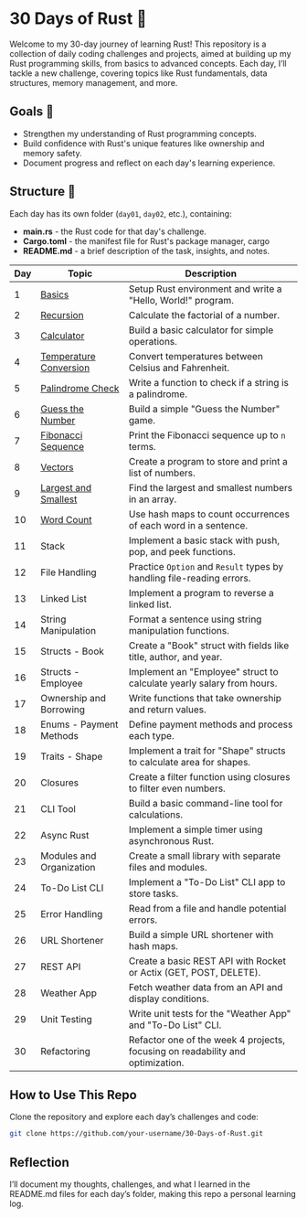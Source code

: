 # 30 Days of Rust 🦀

Welcome to my 30-day journey of learning Rust! This repository is a collection of daily coding challenges and projects, aimed at building up my Rust programming skills, from basics to advanced concepts. Each day, I’ll tackle a new challenge, covering topics like Rust fundamentals, data structures, memory management, and more.

## Goals 🎯
- Strengthen my understanding of Rust programming concepts.
- Build confidence with Rust's unique features like ownership and memory safety.
- Document progress and reflect on each day's learning experience.

## Structure 📁
Each day has its own folder (`day01`, `day02`, etc.), containing:
- **main.rs** - the Rust code for that day's challenge.
- **Cargo.toml** - the manifest file for Rust's package manager, cargo
- **README.md** - a brief description of the task, insights, and notes.

| Day | Topic                                                                                                              | Description                                                                 |
| --- |--------------------------------------------------------------------------------------------------------------------| --------------------------------------------------------------------------- |
| 1   | [Basics](https://github.com/alimovshohrukh/30-days-of-rust/tree/main/day01_hello_world)                            | Setup Rust environment and write a "Hello, World!" program.                |
| 2   | [Recursion](https://github.com/alimovshohrukh/30-days-of-rust/tree/main/day02_factorial)                           | Calculate the factorial of a number.                                       |
| 3   | [Calculator](https://github.com/alimovshohrukh/30-days-of-rust/tree/main/day03_calculator)                         | Build a basic calculator for simple operations.                           |
| 4   | [Temperature Conversion](https://github.com/alimovshohrukh/30-days-of-rust/tree/main/day04_temperature_conversion) | Convert temperatures between Celsius and Fahrenheit.                      |
| 5   | [Palindrome Check](https://github.com/alimovshohrukh/30-days-of-rust/tree/main/day05_palindrome)                   | Write a function to check if a string is a palindrome.                    |
| 6   | [Guess the Number](https://github.com/alimovshohrukh/30-days-of-rust/tree/main/day06_number_guess)                 | Build a simple "Guess the Number" game.                                   |
| 7   | [Fibonacci Sequence](https://github.com/alimovshohrukh/30-days-of-rust/tree/main/day07_fibonacci)                  | Print the Fibonacci sequence up to `n` terms.                             |
| 8   | [Vectors](https://github.com/alimovshohrukh/30-days-of-rust/tree/main/day08_vectors)                               | Create a program to store and print a list of numbers.                    |
| 9   | [Largest and Smallest](https://github.com/alimovshohrukh/30-days-of-rust/tree/main/day09_largest_smallest)         | Find the largest and smallest numbers in an array.                        |
| 10  | [Word Count](https://github.com/alimovshohrukh/30-days-of-rust/tree/main/day10_word_count)                         | Use hash maps to count occurrences of each word in a sentence.            |
| 11  | Stack                                                                                                              | Implement a basic stack with push, pop, and peek functions.               |
| 12  | File Handling                                                                                                      | Practice `Option` and `Result` types by handling file-reading errors.     |
| 13  | Linked List                                                                                                        | Implement a program to reverse a linked list.                             |
| 14  | String Manipulation                                                                                                | Format a sentence using string manipulation functions.                    |
| 15  | Structs - Book                                                                                                     | Create a "Book" struct with fields like title, author, and year.          |
| 16  | Structs - Employee                                                                                                 | Implement an "Employee" struct to calculate yearly salary from hours.     |
| 17  | Ownership and Borrowing                                                                                            | Write functions that take ownership and return values.                   |
| 18  | Enums - Payment Methods                                                                                            | Define payment methods and process each type.                           |
| 19  | Traits - Shape                                                                                                     | Implement a trait for "Shape" structs to calculate area for shapes.       |
| 20  | Closures                                                                                                           | Create a filter function using closures to filter even numbers.           |
| 21  | CLI Tool                                                                                                           | Build a basic command-line tool for calculations.                         |
| 22  | Async Rust                                                                                                         | Implement a simple timer using asynchronous Rust.                         |
| 23  | Modules and Organization                                                                                           | Create a small library with separate files and modules.               |
| 24  | To-Do List CLI                                                                                                     | Implement a "To-Do List" CLI app to store tasks.                          |
| 25  | Error Handling                                                                                                     | Read from a file and handle potential errors.                             |
| 26  | URL Shortener                                                                                                      | Build a simple URL shortener with hash maps.                              |
| 27  | REST API                                                                                                           | Create a basic REST API with Rocket or Actix (GET, POST, DELETE).         |
| 28  | Weather App                                                                                                        | Fetch weather data from an API and display conditions.                    |
| 29  | Unit Testing                                                                                                       | Write unit tests for the "Weather App" and "To-Do List" CLI.              |
| 30  | Refactoring                                                                                                        | Refactor one of the week 4 projects, focusing on readability and optimization. |

## How to Use This Repo
Clone the repository and explore each day’s challenges and code:

```bash
git clone https://github.com/your-username/30-Days-of-Rust.git
```

## Reflection
I’ll document my thoughts, challenges, and what I learned in the README.md files for each day’s folder, making this repo a personal learning log.

